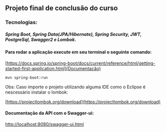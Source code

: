 ## Projeto final de conclusão do curso

### Tecnologias:

##### Spring Boot, Spring Data(JPA/Hibernate), Spring Security, JWT, PostgreSql, Swagger2 e Lombok.

#### Para rodar a aplicação execute em seu terminal o seguinte comando:
[https://docs.spring.io/spring-boot/docs/current/reference/html/getting-started-first-application.html](Documentação)

`mvn spring-boot:run`

Obs: Caso importe o projeto utilizando alguma IDE como o Eclipse é nescessário instalar o lombok:

[https://projectlombok.org/download](https://projectlombok.org/download)

#### Documentação da API com o Swagger-ui:

[http://localhost:8080/swagger-ui.html](http://localhost:8080/swagger-ui.html)
